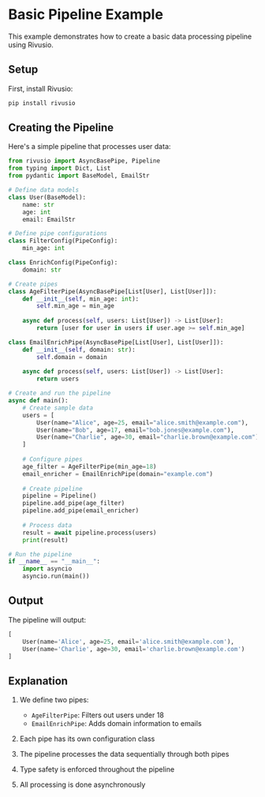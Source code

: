 # Basic Pipeline Example

This example demonstrates how to create a basic data processing pipeline using Rivusio.

## Setup

First, install Rivusio:

```bash
pip install rivusio
```

## Creating the Pipeline

Here's a simple pipeline that processes user data:

```python
from rivusio import AsyncBasePipe, Pipeline
from typing import Dict, List
from pydantic import BaseModel, EmailStr

# Define data models
class User(BaseModel):
    name: str
    age: int
    email: EmailStr

# Define pipe configurations
class FilterConfig(PipeConfig):
    min_age: int

class EnrichConfig(PipeConfig):
    domain: str

# Create pipes
class AgeFilterPipe(AsyncBasePipe[List[User], List[User]]):
    def __init__(self, min_age: int):
        self.min_age = min_age
    
    async def process(self, users: List[User]) -> List[User]:
        return [user for user in users if user.age >= self.min_age]

class EmailEnrichPipe(AsyncBasePipe[List[User], List[User]]):
    def __init__(self, domain: str):
        self.domain = domain
    
    async def process(self, users: List[User]) -> List[User]:
        return users

# Create and run the pipeline
async def main():
    # Create sample data
    users = [
        User(name="Alice", age=25, email="alice.smith@example.com"),
        User(name="Bob", age=17, email="bob.jones@example.com"),
        User(name="Charlie", age=30, email="charlie.brown@example.com")
    ]
    
    # Configure pipes
    age_filter = AgeFilterPipe(min_age=18)
    email_enricher = EmailEnrichPipe(domain="example.com")
    
    # Create pipeline
    pipeline = Pipeline()
    pipeline.add_pipe(age_filter)
    pipeline.add_pipe(email_enricher)
    
    # Process data
    result = await pipeline.process(users)
    print(result)

# Run the pipeline
if __name__ == "__main__":
    import asyncio
    asyncio.run(main())
```

## Output

The pipeline will output:
```python
[
    User(name='Alice', age=25, email='alice.smith@example.com'),
    User(name='Charlie', age=30, email='charlie.brown@example.com')
]
```

## Explanation

1. We define two pipes:
   - `AgeFilterPipe`: Filters out users under 18
   - `EmailEnrichPipe`: Adds domain information to emails

2. Each pipe has its own configuration class
3. The pipeline processes the data sequentially through both pipes
4. Type safety is enforced throughout the pipeline
5. All processing is done asynchronously
